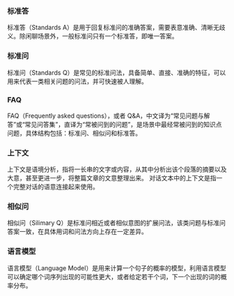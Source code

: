 ### 标准答
标准答（Standards A）是用于回复标准问的准确答案，需要表意准确、清晰无歧义。除闲聊场景外，一般标准问只有一个标准答，即唯一答案。

### 标准问	
标准问（Standards Q）是常见的标准问法，具备简单、直接、准确的特征，可以用来代表一类相关问题的问法，并可快速被人理解。

### FAQ	
FAQ（Frequently asked questions），或者 Q&A，中文译为“常见问题与解答”或“常见问答集”，直译为“常被问到的问题”，是场景中最经常被问到的知识点问题，具体结构包括：标准问、相似问和标准答。

### 上下文
上下文是语境分析，指将一长串的文字或内容，从其中分析出该个段落的摘要以及大意，甚至更进一步，将整篇文章的文意整理出来。 对话文本中的上下文是指一个完整对话的语意连接起来使用。

### 相似问
相似问（Silimary Q）是标准问相近或者相似意图的扩展问法，该类问题与标准问答案一致，在具体用词和问法方向上存在一定差异。

### 语言模型
语言模型（Language Model）是用来计算一个句子的概率的模型，利用语言模型可以确定哪个词序列出现的可能性更大，或者给定若干个词，下一个出现的词的概率分布。
